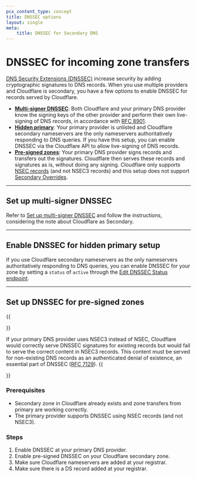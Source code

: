 ```yaml
---
pcx_content_type: concept
title: DNSSEC options
layout: single
meta:
    title: DNSSEC for Secondary DNS
---
```


# DNSSEC for incoming zone transfers

[DNS Security Extensions (DNSSEC)](https://www.cloudflare.com/dns/dnssec/how-dnssec-works/) increase security by adding cryptographic signatures to DNS records. When you use multiple providers and Cloudflare is secondary, you have a few options to enable DNSSEC for records served by Cloudflare.

- **[Multi-signer DNSSEC](/dns/dnssec/multi-signer-dnssec/setup/)**: Both Cloudflare and your primary DNS provider know the signing keys of the other provider and perform their own live-signing of DNS records, in accordance with [RFC 8901](https://www.rfc-editor.org/rfc/rfc8901.html).
- **[Hidden primary](#enable-dnssec-for-your-hidden-primary-setup)**: Your primary provider is unlisted and Cloudflare secondary nameservers are the only nameservers authoritatively responding to DNS queries. If you have this setup, you can enable DNSSEC via the Cloudflare API to allow live-signing of DNS records.
- **[Pre-signed zones](#set-up-dnssec-for-pre-signed-zones)**: Your primary DNS provider signs records and transfers out the signatures. Cloudflare then serves these records and signatures as is, without doing any signing. Cloudflare only supports [NSEC records](https://www.cloudflare.com/dns/dnssec/how-dnssec-works/) (and not NSEC3 records) and this setup does not support [Secondary Overrides](/dns/zone-setups/zone-transfers/cloudflare-as-secondary/proxy-traffic/).

---

## Set up multi-signer DNSSEC

Refer to [Set up multi-signer DNSSEC](/dns/dnssec/multi-signer-dnssec/setup/) and follow the instructions, considering the note about Cloudflare as Secondary.

---

## Enable DNSSEC for hidden primary setup

If you use Cloudflare secondary nameservers as the only nameservers authoritatively responding to DNS queries, you can enable DNSSEC for your zone by setting a `status` of `active` through the [Edit DNSSEC Status endpoint](/api/operations/dnssec-edit-dnssec-status).

---

## Set up DNSSEC for pre-signed zones

{{<Aside type="warning" header="Important: Cloudflare currently does not support NSEC3">}}

If your primary DNS provider uses NSEC3 instead of NSEC, Cloudflare would correctly serve DNSSEC signatures for existing records but would fail to serve the correct content in NSEC3 records. This content must be served for non-existing DNS records as an authenticated denial of existence, an essential part of DNSSEC ([RFC 7129](https://www.rfc-editor.org/rfc/rfc7129.html)).
{{</Aside>}}

### Prerequisites
* Secondary zone in Cloudflare already exists and zone transfers from primary are working correctly.
* The primary provider supports DNSSEC using NSEC records (and not NSEC3). 

### Steps
1. Enable DNSSEC at your primary DNS provider.
2. Enable pre-signed DNSSEC on your Cloudflare secondary zone.
3. Make sure Cloudflare nameservers are added at your registrar.
4. Make sure there is a DS record added at your registrar.